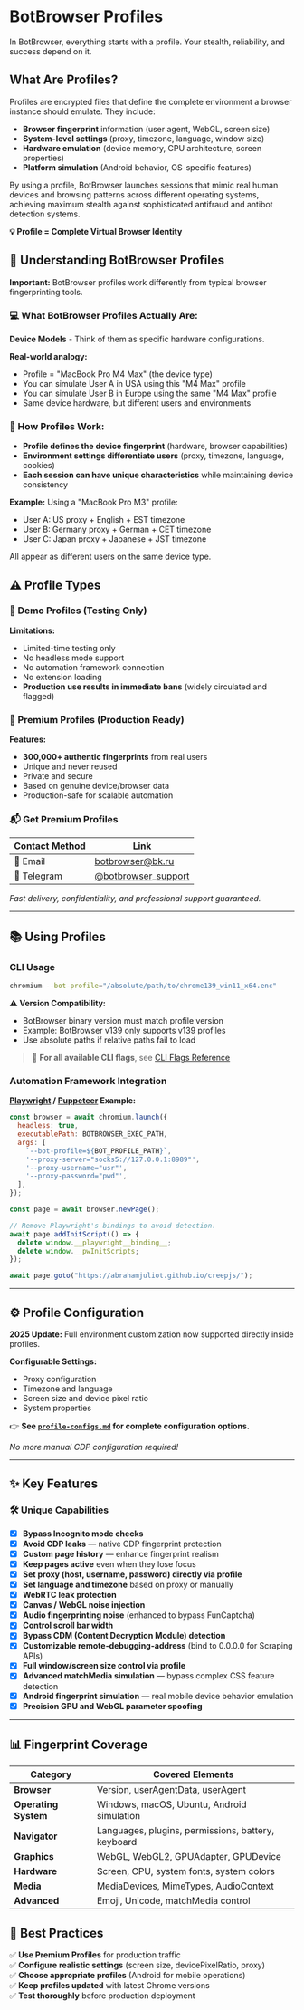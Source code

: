 # BotBrowser Profiles

In BotBrowser, everything starts with a profile. Your stealth, reliability, and success depend on it.

## What Are Profiles?

Profiles are encrypted files that define the complete environment a browser instance should emulate. They include:

- **Browser fingerprint** information (user agent, WebGL, screen size)
- **System-level settings** (proxy, timezone, language, window size)
- **Hardware emulation** (device memory, CPU architecture, screen properties)
- **Platform simulation** (Android behavior, OS-specific features)

By using a profile, BotBrowser launches sessions that mimic real human devices and browsing patterns across different operating systems, achieving maximum stealth against sophisticated antifraud and antibot detection systems.

**💡 Profile = Complete Virtual Browser Identity**

## 🤔 Understanding BotBrowser Profiles

**Important:** BotBrowser profiles work differently from typical browser fingerprinting tools.

### 💻 What BotBrowser Profiles Actually Are:
**Device Models** - Think of them as specific hardware configurations.

**Real-world analogy:**
- Profile = "MacBook Pro M4 Max" (the device type)
- You can simulate User A in USA using this "M4 Max" profile
- You can simulate User B in Europe using the same "M4 Max" profile  
- Same device hardware, but different users and environments

### 🔧 How Profiles Work:
- **Profile defines the device fingerprint** (hardware, browser capabilities)
- **Environment settings differentiate users** (proxy, timezone, language, cookies)
- **Each session can have unique characteristics** while maintaining device consistency

**Example:** Using a "MacBook Pro M3" profile:
- User A: US proxy + English + EST timezone
- User B: Germany proxy + German + CET timezone
- User C: Japan proxy + Japanese + JST timezone

All appear as different users on the same device type.

## ⚠️ Profile Types

### 🚨 Demo Profiles (Testing Only)

**Limitations:**
- Limited-time testing only
- No headless mode support
- No automation framework connection
- No extension loading
- **Production use results in immediate bans** (widely circulated and flagged)

### 🌟 Premium Profiles (Production Ready)

**Features:**
- **300,000+ authentic fingerprints** from real users
- Unique and never reused
- Private and secure
- Based on genuine device/browser data
- Production-safe for scalable automation

### 📬 Get Premium Profiles

| Contact Method | Link |
|----------------|------|
| 📧 Email | [botbrowser@bk.ru](mailto:botbrowser@bk.ru) |
| 📱 Telegram | [@botbrowser_support](https://t.me/botbrowser_support) |

*Fast delivery, confidentiality, and professional support guaranteed.*

---

## 📚 Using Profiles

### CLI Usage

```bash
chromium --bot-profile="/absolute/path/to/chrome139_win11_x64.enc"
```

**⚠️ Version Compatibility:**
- BotBrowser binary version must match profile version
- Example: BotBrowser v139 only supports v139 profiles
- Use absolute paths if relative paths fail to load

> 📖 **For all available CLI flags**, see [CLI Flags Reference](../cli-flags.md)

### Automation Framework Integration

**[Playwright](examples/playwright) / [Puppeteer](examples/puppeteer) Example:**

```javascript
const browser = await chromium.launch({
  headless: true,
  executablePath: BOTBROWSER_EXEC_PATH,
  args: [
    `--bot-profile=${BOT_PROFILE_PATH}`,
    '--proxy-server="socks5://127.0.0.1:8989"',
    '--proxy-username="usr"',
    '--proxy-password="pwd"',
  ],
});

const page = await browser.newPage();

// Remove Playwright's bindings to avoid detection.
await page.addInitScript(() => {
  delete window.__playwright__binding__;
  delete window.__pwInitScripts;
});

await page.goto("https://abrahamjuliot.github.io/creepjs/");
```


---

## ⚙️ Profile Configuration

**2025 Update:** Full environment customization now supported directly inside profiles.

**Configurable Settings:**
- Proxy configuration
- Timezone and language
- Screen size and device pixel ratio
- System properties

👉 **See [`profile-configs.md`](https://github.com/botswin/BotBrowser/blob/main/profiles/profile-configs.md) for complete configuration options.**

*No more manual CDP configuration required!*

---

## ✨ Key Features

### 🛠️ Unique Capabilities

- [x] **Bypass Incognito mode checks**
- [x] **Avoid CDP leaks** — native CDP fingerprint protection
- [x] **Custom page history** — enhance fingerprint realism
- [x] **Keep pages active** even when they lose focus
- [x] **Set proxy (host, username, password) directly via profile**
- [x] **Set language and timezone** based on proxy or manually
- [x] **WebRTC leak protection**
- [x] **Canvas / WebGL noise injection**
- [x] **Audio fingerprinting noise** (enhanced to bypass FunCaptcha)
- [x] **Control scroll bar width**
- [x] **Bypass CDM (Content Decryption Module) detection**
- [x] **Customizable remote-debugging-address** (bind to 0.0.0.0 for Scraping APIs)
- [x] **Full window/screen size control via profile**
- [x] **Advanced matchMedia simulation** — bypass complex CSS feature detection
- [x] **Android fingerprint simulation** — real mobile device behavior emulation
- [x] **Precision GPU and WebGL parameter spoofing**

---

## 📊 Fingerprint Coverage

| Category | Covered Elements |
|----------|------------------|
| **Browser** | Version, userAgentData, userAgent |
| **Operating System** | Windows, macOS, Ubuntu, Android simulation |
| **Navigator** | Languages, plugins, permissions, battery, keyboard |
| **Graphics** | WebGL, WebGL2, GPUAdapter, GPUDevice |
| **Hardware** | Screen, CPU, system fonts, system colors |
| **Media** | MediaDevices, MimeTypes, AudioContext |
| **Advanced** | Emoji, Unicode, matchMedia control |

## 📌 Best Practices

✅ **Use Premium Profiles** for production traffic  
✅ **Configure realistic settings** (screen size, devicePixelRatio, proxy)  
✅ **Choose appropriate profiles** (Android for mobile operations)  
✅ **Keep profiles updated** with latest Chrome versions  
✅ **Test thoroughly** before production deployment

